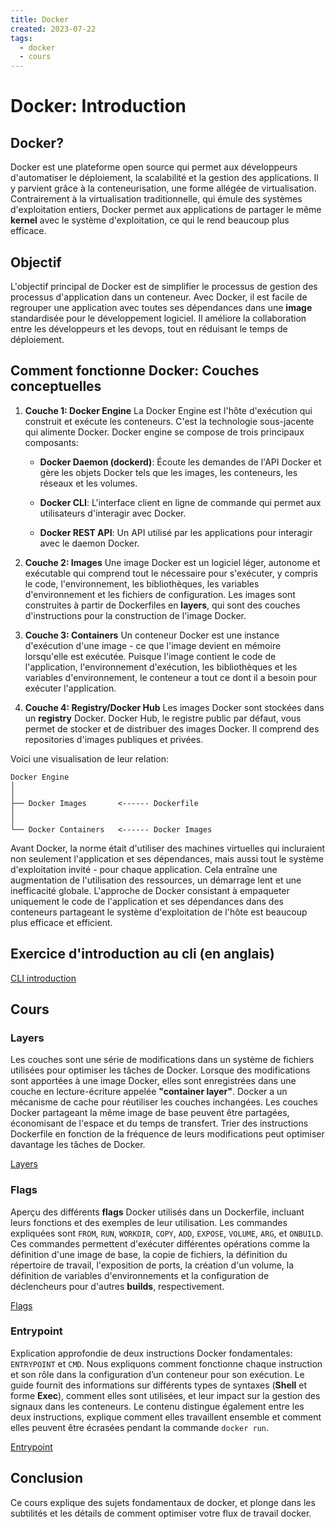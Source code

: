 ```yaml
---
title: Docker
created: 2023-07-22
tags:
  - docker
  - cours
---
```


# Docker: Introduction

## Docker?

Docker est une plateforme open source qui permet aux développeurs d'automatiser le déploiement, la scalabilité et la gestion des applications. Il y parvient grâce à la conteneurisation, une forme allégée de virtualisation. Contrairement à la virtualisation traditionnelle, qui émule des systèmes d'exploitation entiers, Docker permet aux applications de partager le même **kernel** avec le système d'exploitation, ce qui le rend beaucoup plus efficace.

## Objectif

L'objectif principal de Docker est de simplifier le processus de gestion des processus d'application dans un conteneur. Avec Docker, il est facile de regrouper une application avec toutes ses dépendances dans une **image** standardisée pour le développement logiciel. Il améliore la collaboration entre les développeurs et les devops, tout en réduisant le temps de déploiement.

## Comment fonctionne Docker: Couches conceptuelles

1. __Couche 1: Docker Engine__
La Docker Engine est l'hôte d'exécution qui construit et exécute les conteneurs. C'est la technologie sous-jacente qui alimente Docker. Docker engine se compose de trois principaux composants:

    - __Docker Daemon (dockerd)__: Écoute les demandes de l'API Docker et gère les objets Docker tels que les images, les conteneurs, les réseaux et les volumes.

    - __Docker CLI__: L'interface client en ligne de commande qui permet aux utilisateurs d'interagir avec Docker.

    - __Docker REST API__: Un API utilisé par les applications pour interagir avec le daemon Docker.

2. __Couche 2: Images__
Une image Docker est un logiciel léger, autonome et exécutable qui comprend tout le nécessaire pour s'exécuter, y compris le code, l'environnement, les bibliothèques, les variables d'environnement et les fichiers de configuration. Les images sont construites à partir de Dockerfiles en **layers**, qui sont des couches d'instructions pour la construction de l'image Docker.

1. __Couche 3: Containers__
Un conteneur Docker est une instance d'exécution d'une image - ce que l'image devient en mémoire lorsqu'elle est exécutée. Puisque l'image contient le code de l'application, l'environnement d'exécution, les bibliothèques et les variables d'environnement, le conteneur a tout ce dont il a besoin pour exécuter l'application.

1. __Couche 4: Registry/Docker Hub__
Les images Docker sont stockées dans un **registry** Docker. Docker Hub, le registre public par défaut, vous permet de stocker et de distribuer des images Docker. Il comprend des repositories d'images publiques et privées.

Voici une visualisation de leur relation:

```
Docker Engine         
│       
│
├── Docker Images       <------ Dockerfile
│
│
└── Docker Containers   <------ Docker Images
```

Avant Docker, la norme était d'utiliser des machines virtuelles qui incluraient non seulement l'application et ses dépendances, mais aussi tout le système d'exploitation invité - pour chaque application. Cela entraîne une augmentation de l'utilisation des ressources, un démarrage lent et une inefficacité globale. L'approche de Docker consistant à empaqueter uniquement le code de l'application et ses dépendances dans des conteneurs partageant le système d'exploitation de l'hôte est beaucoup plus efficace et efficient.

## Exercice d'introduction au cli (en anglais)

[CLI introduction](./cli)

## Cours

### Layers

Les couches sont une série de modifications dans un système de fichiers utilisées pour optimiser les tâches de Docker. Lorsque des modifications sont apportées à une image Docker, elles sont enregistrées dans une couche en lecture-écriture appelée **"container layer"**. Docker a un mécanisme de cache pour réutiliser les couches inchangées. Les couches Docker partageant la même image de base peuvent être partagées, économisant de l'espace et du temps de transfert. Trier des instructions Dockerfile en fonction de la fréquence de leurs modifications peut optimiser davantage les tâches de Docker.

[Layers](./layers)

### Flags

Aperçu des différents **flags** Docker utilisés dans un Dockerfile, incluant leurs fonctions et des exemples de leur utilisation. Les commandes expliquées sont `FROM`, `RUN`, `WORKDIR`, `COPY`, `ADD`, `EXPOSE`, `VOLUME`, `ARG`, et `ONBUILD`. Ces commandes permettent d'exécuter différentes opérations comme la définition d'une image de base, la copie de fichiers, la définition du répertoire de travail, l'exposition de ports, la création d'un volume, la définition de variables d'environnements et la configuration de déclencheurs pour d'autres **builds**, respectivement.

[Flags](./flags)

### Entrypoint

Explication approfondie de deux instructions Docker fondamentales: `ENTRYPOINT` et `CMD`. Nous expliquons comment fonctionne chaque instruction et son rôle dans la configuration d’un conteneur pour son exécution. Le guide fournit des informations sur différents types de syntaxes (**Shell** et forme **Exec**), comment elles sont utilisées, et leur impact sur la gestion des signaux dans les conteneurs. Le contenu distingue également entre les deux instructions, explique comment elles travaillent ensemble et comment elles peuvent être écrasées pendant la commande `docker run`.

[Entrypoint](./entrypoint)

## Conclusion

Ce cours explique des sujets fondamentaux de docker, et plonge dans les subtilités et les détails de comment optimiser votre flux de travail docker.